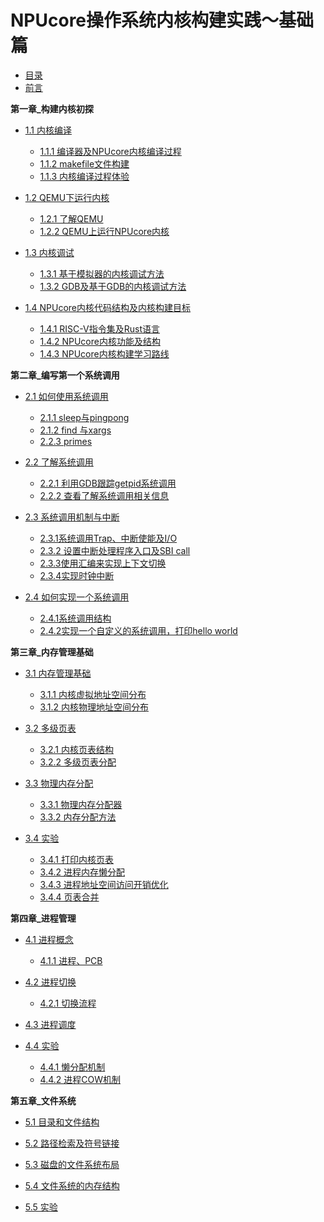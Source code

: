 # NPUcore操作系统内核构建实践～基础篇

* [目录](SUMMARY.md)
* [前言](README.md)
  
**第一章_构建内核初探**
* [1.1 内核编译]()
	* [1.1.1 编译器及NPUcore内核编译过程](P_1/P_1_1.md)
	* [1.1.2 makefile文件构建](P_1/P_1_1.md)
	* [1.1.3 内核编译过程体验](P_1/P_1_1.md)

* [1.2 QEMU下运行内核]()
	* [1.2.1 了解QEMU](P_1/P_1_2.md)
	* [1.2.2 QEMU上运行NPUcore内核](P_1/P_1_2.md)	

* [1.3 内核调试]()
	* [1.3.1 基于模拟器的内核调试方法](P_1/P_1_3.md)
	* [1.3.2 GDB及基于GDB的内核调试方法](P_1/P_1_3.md)

* [1.4 NPUcore内核代码结构及内核构建目标]()
	* [1.4.1 RISC-V指令集及Rust语言](P_1/P_1_4.md)
	* [1.4.2 NPUcore内核功能及结构](P_1/P_1_4.md)
	* [1.4.3 NPUcore内核构建学习路线](P_1/P_1_4.md)

**第二章_编写第一个系统调用**
* [2.1 如何使用系统调用](P_2/P_2_1.md)
  * [2.1.1 sleep与pingpong](P_2/P_2_1.md)
  * [2.1.2 find 与xargs]()
  * [2.2.3 primes]()

* [2.2 了解系统调用](P_2/P_2_2.md)
	* [2.2.1 利用GDB跟踪getpid系统调用]()
	* [2.2.2 查看了解系统调用相关信息]()

* [2.3 系统调用机制与中断](P_2/P_2_3.md)
	* [2.3.1系统调用Trap、中断使能及I/O]()
	* [2.3.2 设置中断处理程序入口及SBI call]()
	* [2.3.3使用汇编来实现上下文切换]()
	* [2.3.4实现时钟中断]()

* [2.4 如何实现一个系统调用](P_2/P_2_4.md)
	* [2.4.1系统调用结构]()
	* [2.4.2实现一个自定义的系统调用，打印hello world]()

**第三章_内存管理基础**
* [3.1 内存管理基础](P_3/P_3_1.md)
  * [3.1.1 内核虚拟地址空间分布](./P_3/P_3_1.md#内核虚拟地址空间分布)
  * [3.1.2 内核物理地址空间分布](./P_3/P_3_1.md#内核物理地址空间分布)
  
* [3.2 多级页表](P_3/P_3_2.md)
  * [3.2.1 内核页表结构]()
  * [3.2.2 多级页表分配]()

* [3.3 物理内存分配](P_3/P_3_3.md)
  * [3.3.1 物理内存分配器]()
  * [3.3.2 内存分配方法]()

* [3.4 实验](P_3/P_3_4.md)
  * [3.4.1 打印内核页表]()
  * [3.4.2 进程内存懒分配]()
  * [3.4.3 进程地址空间访问开销优化]()
  * [3.4.4 页表合并]()

**第四章_进程管理**  
* [4.1 进程概念](P_4/P_4_1.md)  
  * [4.1.1 进程、PCB]()  

* [4.2 进程切换](P_4/P_4_2.md)  
  * [4.2.1 切换流程]()

* [4.3 进程调度](P_4/P_4_3.md)  

* [4.4 实验](P_4/P_4_4.md)  
  * [4.4.1 懒分配机制]()
  * [4.4.2 进程COW机制]()

**第五章_文件系统**
* [5.1 目录和文件结构]()

* [5.2 路径检索及符号链接]()

* [5.3 磁盘的文件系统布局]()

* [5.4 文件系统的内存结构]()

* [5.5 实验]()